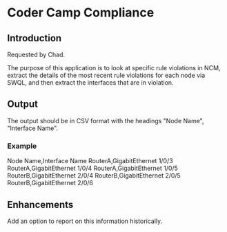 # Coder Camp Compliance

## Introduction

Requested by Chad.

The purpose of this application is to look at specific rule violations in NCM,
extract the details of the most recent rule violations for each node via SWQL,
and then extract the interfaces that are in violation.

## Output

The output should be in CSV format with the headings "Node Name", "Interface
Name".

### Example

Node Name,Interface Name
RouterA,GigabitEthernet 1/0/3
RouterA,GigabitEthernet 1/0/4
RouterA,GigabitEthernet 1/0/5
RouterB,GigabitEthernet 2/0/4
RouterB,GigabitEthernet 2/0/5
RouterB,GigabitEthernet 2/0/6

## Enhancements

Add an option to report on this information historically.
